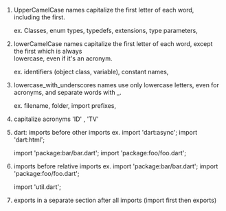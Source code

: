 1. UpperCamelCase names capitalize the first letter of each word, including the first.

   ex. Classes, enum types, typedefs, extensions, type parameters, 

2. lowerCamelCase names capitalize the first letter of each word, except the first which is always   
   lowercase, even if it's an acronym.

   ex. identifiers (object class, variable), constant names, 

3. lowercase_with_underscores names use only lowercase letters, even for acronyms, and separate words 
   with _.

   ex. filename, folder, import prefixes, 

4. capitalize acronyms 'ID' , 'TV'

5. dart: imports before other imports
   ex. 
   import 'dart:async';
   import 'dart:html';

   import 'package:bar/bar.dart'; 
   import 'package:foo/foo.dart';  

6.  imports before relative imports
    ex.
    import 'package:bar/bar.dart';
    import 'package:foo/foo.dart';

    import 'util.dart';

7.  exports in a separate section after all imports (import first then exports)


